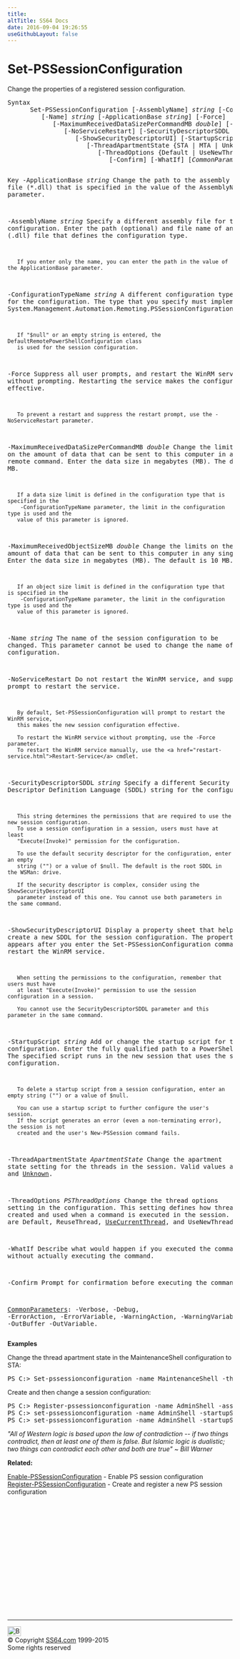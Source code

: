 ```yaml
---
title:
altTitle: SS64 Docs
date: 2016-09-04 19:26:55
useGithubLayout: false
---
```

<!-- #BeginLibraryItem "/Library/head_ps.lbi" --><!-- #EndLibraryItem --><h1>Set-PSSessionConfiguration</h1> 
<p>Change the properties of a registered session configuration.</p>
<pre>Syntax
      Set-PSSessionConfiguration [-AssemblyName] <i>string</i> [-ConfigurationTypeName] <i>string</i>
         [-Name] <i>string</i> [-ApplicationBase <i>string</i>] [-Force]
            [-MaximumReceivedDataSizePerCommandMB <i>double</i>] [-MaximumReceivedObjectSizeMB <i>double</i>]
               [-NoServiceRestart] [-SecurityDescriptorSDDL <i>string</i>]
                  [-ShowSecurityDescriptorUI] [-StartupScript <i>string</i>]
                     [-ThreadApartmentState {STA | MTA | Unknown}]
                        [-ThreadOptions {Default | UseNewThread | ReuseThread | UseCurrentThread}]
                           [-Confirm] [-WhatIf] [<i>CommonParameters</i>]

Key
   -ApplicationBase <i>string</i>
       Change the path to the assembly file (*.dll) that is specified in the value of
       the AssemblyName parameter.
        
   -AssemblyName <i>string</i>
       Specify a different assembly file for the configuration.
       Enter the path (optional) and file name of an assembly (.dll) file that
       defines the configuration type. 
        
       If you enter only the name, you can enter the path in the value of the ApplicationBase parameter.
        
   -ConfigurationTypeName <i>string</i>
       A different configuration type for the configuration.
       The type that you specify must implement the
       System.Management.Automation.Remoting.PSSessionConfiguration class.
        
       If "$null" or an empty string is entered, the DefaultRemotePowerShellConfiguration class
       is used for the session configuration.
        
   -Force
       Suppress all user prompts, and restart the WinRM service without prompting.
       Restarting the service makes the configuration change effective.
        
       To prevent a restart and suppress the restart prompt, use the -NoServiceRestart parameter.
        
   -MaximumReceivedDataSizePerCommandMB <i>double</i>
       Change the limit on the amount of data that can be sent to this computer in
       any single remote command. Enter the data size in megabytes (MB). The default is 50 MB.
        
       If a data size limit is defined in the configuration type that is specified in the
        -ConfigurationTypeName parameter, the limit in the configuration type is used and the
       value of this parameter is ignored.
        
   -MaximumReceivedObjectSizeMB <i>double</i>
       Change the limits on the amount of data that can be sent to this computer in any single
       object. Enter the data size in megabytes (MB). The default is 10 MB.
        
       If an object size limit is defined in the configuration type that is specified in the
        -ConfigurationTypeName parameter, the limit in the configuration type is used and the
       value of this parameter is ignored.
        
   -Name <i>string</i>
       The name of the session configuration to be changed. 
       This parameter cannot be used to change the name of the session configuration.
        
   -NoServiceRestart
       Do not restart the WinRM service, and suppress the prompt to restart the service.
        
       By default, Set-PSSessionConfiguration will prompt to restart the WinRM service, 
       this makes the new session configuration effective.
        
       To restart the WinRM service without prompting, use the -Force parameter.
       To restart the WinRM service manually, use the <a href="restart-service.html">Restart-Service</a> cmdlet.
        
   -SecurityDescriptorSDDL <i>string</i>
       Specify a different Security Descriptor Definition Language (SDDL) string for the configuration. 
        
       This string determines the permissions that are required to use the new session configuration.
       To use a session configuration in a session, users must have at least
       "Execute(Invoke)" permission for the configuration.
        
       To use the default security descriptor for the configuration, enter an empty
       string ("") or a value of $null. The default is the root SDDL in the WSMan: drive.
        
       If the security descriptor is complex, consider using the ShowSecurityDescriptorUI
       parameter instead of this one. You cannot use both parameters in the same command.
        
   -ShowSecurityDescriptorUI
       Display a property sheet that helps you to create a new SDDL for the session configuration.
       The property sheet appears after you enter the Set-PSSessionConfiguration command and
       then restart the WinRM service.
        
       When setting the permissions to the configuration, remember that users must have
       at least "Execute(Invoke)" permission to use the session configuration in a session.
        
       You cannot use the SecurityDescriptorSDDL parameter and this parameter in the same command.
        
   -StartupScript <i>string</i>
       Add or change the startup script for the configuration.
       Enter the fully qualified path to a PowerShell script. The specified script runs in
       the new session that uses the session configuration.  
        
       To delete a startup script from a session configuration, enter an empty string ("") or a value of $null.
        
       You can use a startup script to further configure the user's session.
       If the script generates an error (even a non-terminating error), the session is not
       created and the user's New-PSSession command fails.
        
   -ThreadApartmentState <i>ApartmentState</i>
       Change the apartment state setting for the threads in the session.
       Valid values are STA, MTA and <u>Unknown</u>.
        
   -ThreadOptions <i>PSThreadOptions</i>
       Change the thread options setting in the configuration.
       This setting defines how threads are created and used when a command is executed
       in the session. Valid values are Default, ReuseThread, <u>UseCurrentThread</u>, and
       UseNewThread. 

   -WhatIf
       Describe what would happen if you executed the command without actually
       executing the command.

   -Confirm
       Prompt for confirmation before executing the command.

   <a href="common.html">CommonParameters</a>:
       -Verbose, -Debug, -ErrorAction, -ErrorVariable, -WarningAction, -WarningVariable,
       -OutBuffer -OutVariable.</pre>
<p> <b>Examples</b></p>
<p>Change the thread apartment state in the MaintenanceShell configuration to STA: </p>
<pre>PS C:&gt; Set-pssessionconfiguration -name MaintenanceShell -threadApartmentState STA</pre>
<p>Create and then change a session configuration:</p>
<pre>PS C:&gt; Register-pssessionconfiguration -name AdminShell -assemblyName c:\shells\AdminShell.dll -configurationType AdminClass
PS C:&gt; set-pssessionconfiguration -name AdminShell -startupScript AdminConfig.ps1<br>PS C:&gt; set-pssessionconfiguration -name AdminShell -startupScript $null</pre>
<p class="quote"><i>"All of Western logic is based upon the law of
contradiction -- if two things contradict, then
at least one of them is false. But Islamic logic
is dualistic; two things can contradict each
other and both are true" ~ Bill Warner</i></p>
<p><b>Related:</b></p>
<p>   <a href="enable-pssessionconfiguration.html">Enable-PSSessionConfiguration</a> - Enable PS session configuration <br>
<a href="register-pssessionconfiguration.html">Register-PSSessionConfiguration</a> - Create and register a new PS session configuration</p><!-- #BeginLibraryItem "/Library/foot_ps.lbi" --><p>
<!-- PowerShell300 -->
<ins class="adsbygoogle" style="display:inline-block;width:300px;height:250px" data-ad-client="ca-pub-6140977852749469" data-ad-slot="6253539900"></ins>
<script>
(adsbygoogle = window.adsbygoogle || []).push({});
</script></p>
<hr>
<div id="bl" class="footer"><a href="set-pssessionconfiguration.html#"><img src="../images/top.png" width="30" height="22" alt="Back to the Top"></a></div>
<div id="br" class="footer, tagline">© Copyright <a href="http://ss64.com/">SS64.com</a> 1999-2015<br>
Some rights reserved</div><!-- #EndLibraryItem -->

